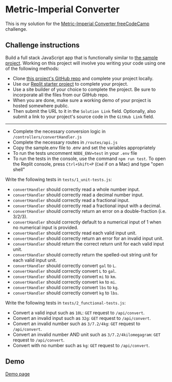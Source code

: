 # Metric-Imperial Converter

This is my solution for the [Metric-Imperial Converter freeCodeCamp](https://www.freecodecamp.org/learn/quality-assurance/quality-assurance-projects/metric-imperial-converter) challenge.

## Challenge instructions

Build a full stack JavaScript app that is functionally similar to [the sample project](https://metric-imperial-converter.freecodecamp.rocks/). Working on this project will involve you writing your code using one of the following methods:

- Clone [this project's GitHub repo](https://github.com/freeCodeCamp/boilerplate-project-metricimpconverter/) and complete your project locally.
- Use our [Replit starter project](https://replit.com/github/freeCodeCamp/boilerplate-project-metricimpconverter) to complete your project.
- Use a site builder of your choice to complete the project. Be sure to incorporate all the files from our GitHub repo.
- When you are done, make sure a working demo of your project is hosted somewhere public.
- Then submit the URL to it in the `Solution Link` field. Optionally, also submit a link to your project's source code in the `GitHub Link` field.

---

- Complete the necessary conversion logic in `/controllers/convertHandler.js`
- Complete the necessary routes in `/routes/api.js`
- Copy the sample.env file to .env and set the variables appropriately
- To run the tests uncomment `NODE_ENV=test` in your `.env` file
- To run the tests in the console, use the command `npm run test`. To open the Replit console, press `Ctrl+Shift+P` (`Cmd` if on a Mac) and type "open shell"

Write the following tests in `tests/1_unit-tests.js`:

- `convertHandler` should correctly read a whole number input.
- `convertHandler` should correctly read a decimal number input.
- `convertHandler` should correctly read a fractional input.
- `convertHandler` should correctly read a fractional input with a decimal.
- `convertHandler` should correctly return an error on a double-fraction (i.e. 3/2/3).
- `convertHandler` should correctly default to a numerical input of 1 when no numerical input is provided.
- `convertHandler` should correctly read each valid input unit.
- `convertHandler` should correctly return an error for an invalid input unit.
- `convertHandler` should return the correct return unit for each valid input unit.
- `convertHandler` should correctly return the spelled-out string unit for each valid input unit.
- `convertHandler` should correctly convert `gal` to `L`.
- `convertHandler` should correctly convert `L` to `gal`.
- `convertHandler` should correctly convert `mi` to `km`.
- `convertHandler` should correctly convert `km` to `mi`.
- `convertHandler` should correctly convert `lbs` to `kg`.
- `convertHandler` should correctly convert `kg` to `lbs`.

Write the following tests in `tests/2_functional-tests.js`:

- Convert a valid input such as `10L`: `GET` request to `/api/convert`.
- Convert an invalid input such as `32g`: `GET` request to `/api/convert`.
- Convert an invalid number such as `3/7.2/4kg`: `GET` request to `/api/convert`.
- Convert an invalid number AND unit such as `3/7.2/4kilomegagram`: `GET` request to `/api/convert`.
- Convert with no number such as `kg`: `GET` request to `/api/convert`.

## Demo

[Demo page](https://k-ilyas-metric-imperial-converter.glitch.me/)
